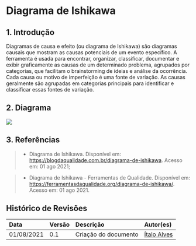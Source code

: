 # Diagrama de Ishikawa

## 1. Introdução

Diagramas de causa e efeito (ou diagrama de Ishikawa) são diagramas causais que mostram as causas potenciais de um evento específico. A ferramenta é usada para encontrar, organizar, classificar, documentar e exibir graficamente as causas de um determinado problema, agrupados por categorias, que facilitam o brainstorming de ideias e análise da ocorrência. Cada causa ou motivo de imperfeição é uma fonte de variação. As causas geralmente são agrupadas em categorias principais para identificar e classificar essas fontes de variação.

## 2. Diagrama
![](https://i.imgur.com/sXD6C1z.jpg)


## 3. Referências

> - Diagrama de Ishikawa. Disponível em: https://blogdaqualidade.com.br/diagrama-de-ishikawa. Acesso em: 01 ago 2021;

> - Diagrama de Ishikawa - Ferramentas de Qualidade. Disponível em: https://ferramentasdaqualidade.org/diagrama-de-ishikawa/. Acesso em: 01 ago 2021.

## Histórico de Revisões

| Data       | Versão | Descrição            | Autor(es)                                    |
| :--------- | :----- | :------------------- | :------------------------------------------- |
| 01/08/2021 | 0.1    | Criação do documento | [Ítalo Alves](https://github.com/alvesitalo) |
